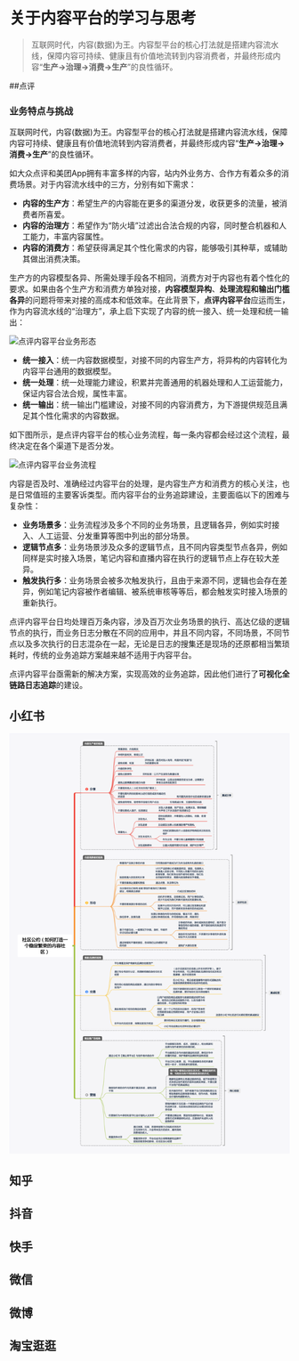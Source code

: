 # 关于内容平台的学习与思考

> 互联网时代，内容(数据)为王。内容型平台的核心打法就是搭建内容流水线，保障内容可持续、健康且有价值地流转到内容消费者，并最终形成内容“**生产→治理→消费→生产**”的良性循环。



##点评

### 业务特点与挑战

互联网时代，内容(数据)为王。内容型平台的核心打法就是搭建内容流水线，保障内容可持续、健康且有价值地流转到内容消费者，并最终形成内容“**生产→治理→消费→生产**”的良性循环。

如大众点评和美团App拥有丰富多样的内容，站内外业务方、合作方有着众多的消费场景。对于内容流水线中的三方，分别有如下需求：

- **内容的生产方**：希望生产的内容能在更多的渠道分发，收获更多的流量，被消费者所喜爱。
- **内容的治理方**：希望作为“防火墙”过滤出合法合规的内容，同时整合机器和人工能力，丰富内容属性。
- **内容的消费方**：希望获得满足其个性化需求的内容，能够吸引其种草，或辅助其做出消费决策。

生产方的内容模型各异、所需处理手段各不相同，消费方对于内容也有着个性化的要求。如果由各个生产方和消费方单独对接，**内容模型异构**、**处理流程和输出门槛各异**的问题将带来对接的高成本和低效率。在此背景下，**点评内容平台**应运而生，作为内容流水线的“治理方”，承上启下实现了内容的统一接入、统一处理和统一输出：

![点评内容平台业务形态](https://p0.meituan.net/travelcube/70e2859a96b5659e4ac84def80b427d892965.jpg)



- **统一接入**：统一内容数据模型，对接不同的内容生产方，将异构的内容转化为内容平台通用的数据模型。
- **统一处理**：统一处理能力建设，积累并完善通用的机器处理和人工运营能力，保证内容合法合规，属性丰富。
- **统一输出**：统一输出门槛建设，对接不同的内容消费方，为下游提供规范且满足其个性化需求的内容数据。

如下图所示，是点评内容平台的核心业务流程，每一条内容都会经过这个流程，最终决定在各个渠道下是否分发。

![点评内容平台业务流程](https://p0.meituan.net/travelcube/9ba49505df8764779e685680ec6e6b22144117.jpg)



内容是否及时、准确经过内容平台的处理，是内容生产方和消费方的核心关注，也是日常值班的主要客诉类型。而内容平台的业务追踪建设，主要面临以下的困难与复杂性：

- **业务场景多**：业务流程涉及多个不同的业务场景，且逻辑各异，例如实时接入、人工运营、分发重算等图中列出的部分场景。
- **逻辑节点多**：业务场景涉及众多的逻辑节点，且不同内容类型节点各异，例如同样是实时接入场景，笔记内容和直播内容在执行的逻辑节点上存在较大差异。
- **触发执行多**：业务场景会被多次触发执行，且由于来源不同，逻辑也会存在差异，例如笔记内容被作者编辑、被系统审核等等后，都会触发实时接入场景的重新执行。

点评内容平台日均处理百万条内容，涉及百万次业务场景的执行、高达亿级的逻辑节点的执行，而业务日志分散在不同的应用中，并且不同内容，不同场景，不同节点以及多次执行的日志混杂在一起，无论是日志的搜集还是现场的还原都相当繁琐耗时，传统的业务追踪方案越来越不适用于内容平台。

点评内容平台亟需新的解决方案，实现高效的业务追踪，因此他们进行了**可视化全链路日志追踪**的建设。



## 小红书

![社区公约（如何打造一个稳定繁荣的内容社区）](https://github.com/BrooksWon/Blogs/blob/master/business/%E7%A4%BE%E5%8C%BA%E5%85%AC%E7%BA%A6%EF%BC%88%E5%A6%82%E4%BD%95%E6%89%93%E9%80%A0%E4%B8%80%E4%B8%AA%E7%A8%B3%E5%AE%9A%E7%B9%81%E8%8D%A3%E7%9A%84%E5%86%85%E5%AE%B9%E7%A4%BE%E5%8C%BA%EF%BC%89.png)

## 知乎



## 抖音



## 快手



## 微信



## 微博



## 淘宝逛逛

